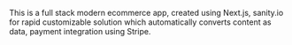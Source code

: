 This is a full stack modern ecommerce app, created using Next.js, sanity.io for rapid customizable solution which automatically converts content as data, 
payment integration using Stripe.


